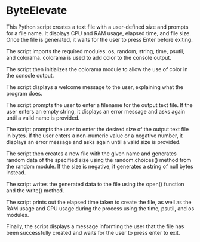 # ByteElevate
This Python script creates a text file with a user-defined size and prompts for a file name. It displays CPU and RAM usage, elapsed time, and file size. Once the file is generated, it waits for the user to press Enter before exiting.

The script imports the required modules: os, random, string, time, psutil, and colorama. colorama is used to add color to the console output.

The script then initializes the colorama module to allow the use of color in the console output.

The script displays a welcome message to the user, explaining what the program does.

The script prompts the user to enter a filename for the output text file. If the user enters an empty string, it displays an error message and asks again until a valid name is provided.

The script prompts the user to enter the desired size of the output text file in bytes. If the user enters a non-numeric value or a negative number, it displays an error message and asks again until a valid size is provided.

The script then creates a new file with the given name and generates random data of the specified size using the random.choices() method from the random module. If the size is negative, it generates a string of null bytes instead.

The script writes the generated data to the file using the open() function and the write() method.

The script prints out the elapsed time taken to create the file, as well as the RAM usage and CPU usage during the process using the time, psutil, and os modules.

Finally, the script displays a message informing the user that the file has been successfully created and waits for the user to press enter to exit.
